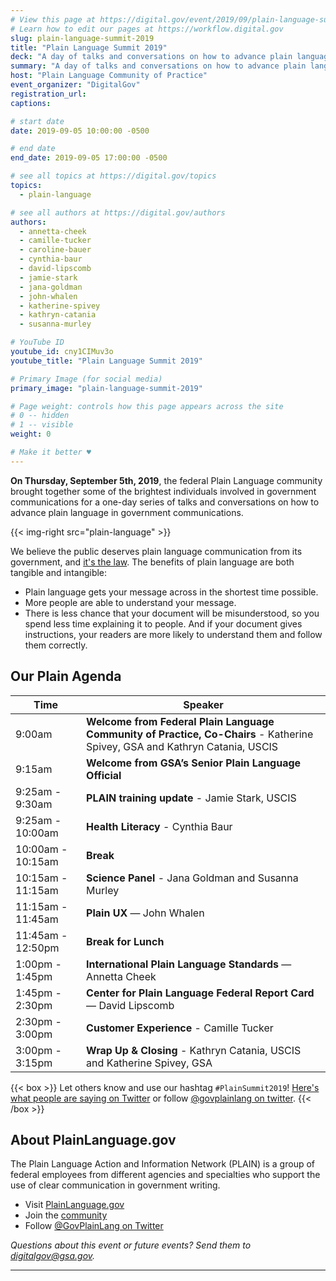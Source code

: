 ```yaml
---
# View this page at https://digital.gov/event/2019/09/plain-language-summit-2019
# Learn how to edit our pages at https://workflow.digital.gov
slug: plain-language-summit-2019
title: "Plain Language Summit 2019"
deck: "A day of talks and conversations on how to advance plain language in government communications"
summary: "A day of talks and conversations on how to advance plain language in government communications, hosted by the federal Plain Language community of practice."
host: "Plain Language Community of Practice"
event_organizer: "DigitalGov"
registration_url: 
captions: 

# start date
date: 2019-09-05 10:00:00 -0500

# end date
end_date: 2019-09-05 17:00:00 -0500

# see all topics at https://digital.gov/topics
topics: 
  - plain-language

# see all authors at https://digital.gov/authors
authors: 
  - annetta-cheek
  - camille-tucker
  - caroline-bauer
  - cynthia-baur
  - david-lipscomb
  - jamie-stark
  - jana-goldman
  - john-whalen
  - katherine-spivey
  - kathryn-catania
  - susanna-murley

# YouTube ID
youtube_id: cny1CIMuv3o
youtube_title: "Plain Language Summit 2019"

# Primary Image (for social media)
primary_image: "plain-language-summit-2019"

# Page weight: controls how this page appears across the site
# 0 -- hidden
# 1 -- visible
weight: 0

# Make it better ♥
---
```



**On Thursday, September 5th, 2019**, the federal Plain Language community brought together some of the brightest individuals involved in government communications for a one-day series of talks and conversations on how to advance plain language in government communications.

{{< img-right src="plain-language" >}}

We believe the public deserves plain language communication from its government, and [it's the law](https://www.plainlanguage.gov/law/). The benefits of plain language are both tangible and intangible:

- Plain language gets your message across in the shortest time possible.
- More people are able to understand your message.
- There is less chance that your document will be misunderstood, so you spend less time explaining it to people. And if your document gives instructions, your readers are more likely to understand them and follow them correctly.

## Our Plain Agenda

| Time              | Speaker                                                                                                                     |
|-------------------|-----------------------------------------------------------------------------------------------------------------------------|
| 9:00am            | **Welcome from Federal Plain Language Community of Practice, Co-Chairs** - Katherine Spivey, GSA and Kathryn Catania, USCIS |
| 9:15am            | **Welcome from GSA’s Senior Plain Language Official** |
| 9:25am - 9:30am  | **PLAIN training update** - Jamie Stark, USCIS |
| 9:25am - 10:00am  | **Health Literacy** - Cynthia Baur |
| 10:00am - 10:15am | **Break** |
| 10:15am - 11:15am | **Science Panel** - Jana Goldman and Susanna Murley |
| 11:15am - 11:45am | **Plain UX** — John Whalen |
| 11:45am - 12:50pm | **Break for Lunch** |
| 1:00pm - 1:45pm   | **International Plain Language Standards** — Annetta Cheek |
| 1:45pm - 2:30pm   | **Center for Plain Language Federal Report Card** — David Lipscomb |
| 2:30pm - 3:00pm   | **Customer Experience** - Camille Tucker |
| 3:00pm - 3:15pm   | **Wrap Up & Closing** - Kathryn Catania, USCIS and Katherine Spivey, GSA |


{{< box >}}
Let others know and use our hashtag `#PlainSummit2019`! [Here's what people are saying on Twitter](https://twitter.com/hashtag/PlainSummit2019) or follow [@govplainlang on twitter](https://twitter.com/govplainlang).
{{< /box >}}

## About PlainLanguage.gov

The Plain Language Action and Information Network (PLAIN) is a group of federal employees from different agencies and specialties who support the use of clear communication in government writing.

- Visit [PlainLanguage.gov](https://www.plainlanguage.gov/)
- Join the [community](https://digital.gov/communities/plain-language/)
- Follow [@GovPlainLang on Twitter](https://twitter.com/govplainlang)

_Questions about this event or future events? Send them to [digitalgov@gsa.gov](mailto:digitalgov@gsa.gov)._


---

